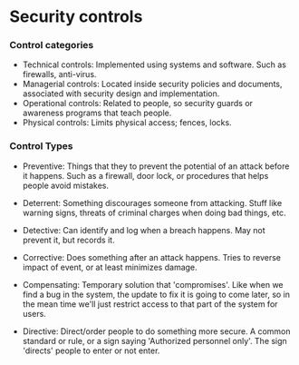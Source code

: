 
# Security controls


### Control categories
- Technical controls: Implemented using systems and software. Such as firewalls, anti-virus.
- Managerial controls: Located inside security policies and documents, associated with security design and implementation.
- Operational controls: Related to people, so security guards or awareness programs that teach people.
- Physical controls: Limits physical access; fences, locks.

### Control Types
- Preventive: Things that they to prevent the potential of an attack before it happens. Such as a firewall, door lock, or procedures that helps people avoid mistakes.
- Deterrent: Something discourages someone from attacking. Stuff like warning signs, threats of criminal charges when doing bad things, etc.
- Detective: Can identify and log when a breach happens. May not prevent it, but records it.
- Corrective: Does something after an attack happens. Tries to reverse impact of event, or at least minimizes damage.

- Compensating: Temporary solution that 'compromises'. Like when we find a bug in the system, the update to fix it is going to come later, so in the mean time we'll just restrict access to that part of the system for users.
- Directive: Direct/order people to do something more secure. A common standard or rule, or a sign saying 'Authorized personnel only'. The sign 'directs' people to enter or not enter.